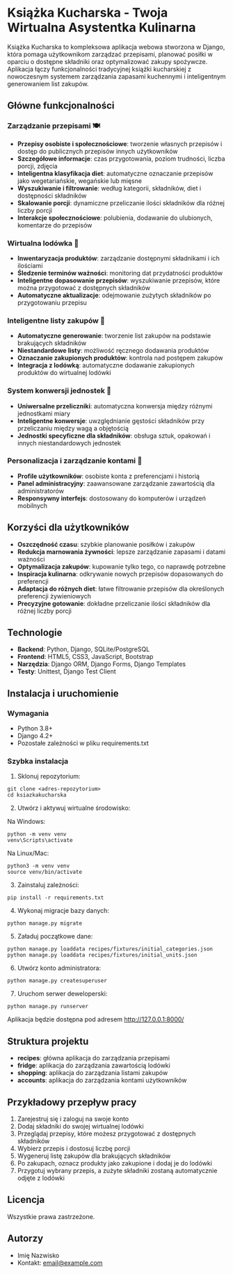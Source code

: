 # Książka Kucharska - Twoja Wirtualna Asystentka Kulinarna

Książka Kucharska to kompleksowa aplikacja webowa stworzona w Django, która pomaga użytkownikom zarządzać przepisami, planować posiłki w oparciu o dostępne składniki oraz optymalizować zakupy spożywcze. Aplikacja łączy funkcjonalności tradycyjnej książki kucharskiej z nowoczesnym systemem zarządzania zapasami kuchennymi i inteligentnym generowaniem list zakupów.

## Główne funkcjonalności

### Zarządzanie przepisami 🍽️
- **Przepisy osobiste i społecznościowe**: tworzenie własnych przepisów i dostęp do publicznych przepisów innych użytkowników
- **Szczegółowe informacje**: czas przygotowania, poziom trudności, liczba porcji, zdjęcia
- **Inteligentna klasyfikacja diet**: automatyczne oznaczanie przepisów jako wegetariańskie, wegańskie lub mięsne
- **Wyszukiwanie i filtrowanie**: według kategorii, składników, diet i dostępności składników
- **Skalowanie porcji**: dynamiczne przeliczanie ilości składników dla różnej liczby porcji
- **Interakcje społecznościowe**: polubienia, dodawanie do ulubionych, komentarze do przepisów

### Wirtualna lodówka 🧊
- **Inwentaryzacja produktów**: zarządzanie dostępnymi składnikami i ich ilościami
- **Śledzenie terminów ważności**: monitoring dat przydatności produktów
- **Inteligentne dopasowanie przepisów**: wyszukiwanie przepisów, które można przygotować z dostępnych składników
- **Automatyczne aktualizacje**: odejmowanie zużytych składników po przygotowaniu przepisu

### Inteligentne listy zakupów 🛒
- **Automatyczne generowanie**: tworzenie list zakupów na podstawie brakujących składników
- **Niestandardowe listy**: możliwość ręcznego dodawania produktów
- **Oznaczanie zakupionych produktów**: kontrola nad postępem zakupów
- **Integracja z lodówką**: automatyczne dodawanie zakupionych produktów do wirtualnej lodówki

### System konwersji jednostek 📏
- **Uniwersalne przeliczniki**: automatyczna konwersja między różnymi jednostkami miary
- **Inteligentne konwersje**: uwzględnianie gęstości składników przy przeliczaniu między wagą a objętością
- **Jednostki specyficzne dla składników**: obsługa sztuk, opakowań i innych niestandardowych jednostek

### Personalizacja i zarządzanie kontami 👤
- **Profile użytkowników**: osobiste konta z preferencjami i historią
- **Panel administracyjny**: zaawansowane zarządzanie zawartością dla administratorów
- **Responsywny interfejs**: dostosowany do komputerów i urządzeń mobilnych

## Korzyści dla użytkowników

- **Oszczędność czasu**: szybkie planowanie posiłków i zakupów
- **Redukcja marnowania żywności**: lepsze zarządzanie zapasami i datami ważności
- **Optymalizacja zakupów**: kupowanie tylko tego, co naprawdę potrzebne
- **Inspiracja kulinarna**: odkrywanie nowych przepisów dopasowanych do preferencji
- **Adaptacja do różnych diet**: łatwe filtrowanie przepisów dla określonych preferencji żywieniowych
- **Precyzyjne gotowanie**: dokładne przeliczanie ilości składników dla różnej liczby porcji

## Technologie

- **Backend**: Python, Django, SQLite/PostgreSQL
- **Frontend**: HTML5, CSS3, JavaScript, Bootstrap
- **Narzędzia**: Django ORM, Django Forms, Django Templates
- **Testy**: Unittest, Django Test Client

## Instalacja i uruchomienie

### Wymagania
- Python 3.8+
- Django 4.2+
- Pozostałe zależności w pliku requirements.txt

### Szybka instalacja

1. Sklonuj repozytorium:
```
git clone <adres-repozytorium>
cd ksiazkakucharska
```

2. Utwórz i aktywuj wirtualne środowisko:

Na Windows:
```
python -m venv venv
venv\Scripts\activate
```

Na Linux/Mac:
```
python3 -m venv venv
source venv/bin/activate
```

3. Zainstaluj zależności:
```
pip install -r requirements.txt
```

4. Wykonaj migracje bazy danych:
```
python manage.py migrate
```

5. Załaduj początkowe dane:
```
python manage.py loaddata recipes/fixtures/initial_categories.json
python manage.py loaddata recipes/fixtures/initial_units.json
```

6. Utwórz konto administratora:
```
python manage.py createsuperuser
```

7. Uruchom serwer deweloperski:
```
python manage.py runserver
```

Aplikacja będzie dostępna pod adresem http://127.0.0.1:8000/

## Struktura projektu

- **recipes**: główna aplikacja do zarządzania przepisami
- **fridge**: aplikacja do zarządzania zawartością lodówki
- **shopping**: aplikacja do zarządzania listami zakupów
- **accounts**: aplikacja do zarządzania kontami użytkowników

## Przykładowy przepływ pracy

1. Zarejestruj się i zaloguj na swoje konto
2. Dodaj składniki do swojej wirtualnej lodówki
3. Przeglądaj przepisy, które możesz przygotować z dostępnych składników
4. Wybierz przepis i dostosuj liczbę porcji
5. Wygeneruj listę zakupów dla brakujących składników
6. Po zakupach, oznacz produkty jako zakupione i dodaj je do lodówki
7. Przygotuj wybrany przepis, a zużyte składniki zostaną automatycznie odjęte z lodówki

## Licencja

Wszystkie prawa zastrzeżone.

## Autorzy

- Imię Nazwisko
- Kontakt: email@example.com
